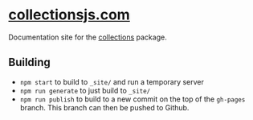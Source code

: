 # [collectionsjs.com](http://www.collectionsjs.com)

Documentation site for the [collections](https://github.com/montagejs/collections) package.

## Building

* `npm start` to build to `_site/` and run a temporary server
* `npm run generate` to just build to `_site/`
* `npm run publish` to build to a new commit on the top of the `gh-pages` branch. This branch can then be pushed to Github.
